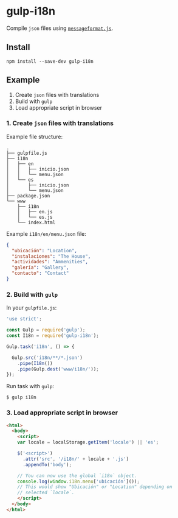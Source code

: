 # gulp-i18n

Compile `json` files using [`messageformat.js`](https://github.com/SlexAxton/messageformat.js).

## Install

```
npm install --save-dev gulp-i18n
```

## Example

1. Create `json` files with translations
2. Build with `gulp`
3. Load appropriate script in browser

### 1. Create `json` files with translations

Example file structure:

```
.
├── gulpfile.js
├── i18n
│   ├── en
│   │   ├── inicio.json
│   │   └── menu.json
│   └── es
│       ├── inicio.json
│       └── menu.json
├── package.json
└── www
    ├── i18n
    │   ├── en.js
    │   └── es.js
    └── index.html
```

Example `i18n/en/menu.json` file:

```json
{
  "ubicación": "Location",
  "instalaciones": "The House",
  "actividades": "Ammenities",
  "galería": "Gallery",
  "contacto": "Contact"
}
```

### 2. Build with `gulp`

In your `gulpfile.js`:

```js
'use strict';

const Gulp = require('gulp');
const I18n = require('gulp-i18n');

Gulp.task('i18n', () => {

  Gulp.src('i18n/**/*.json')
    .pipe(I18n())
    .pipe(Gulp.dest('www/i18n/'));
});
```

Run task with `gulp`:

```
$ gulp i18n
```

### 3. Load appropriate script in browser

```html
<html>
  <body>
    <script>
    var locale = localStorage.getItem('locale') || 'es';

    $('<script>')
      .attr('src', '/i18n/' + locale + '.js')
      .appendTo('body');

    // You can now use the global `i18n` object.
    console.log(window.i18n.menu['ubicación']());
    // This would show "Ubicación" or "Location" depending on
    // selected `locale`.
    </script>
  </body>
</html>
```
